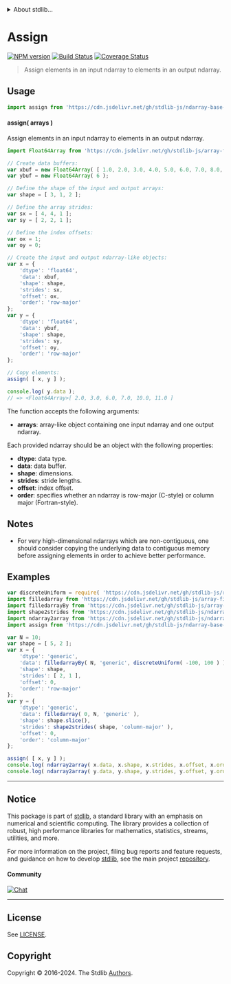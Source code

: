 <!--

@license Apache-2.0

Copyright (c) 2023 The Stdlib Authors.

Licensed under the Apache License, Version 2.0 (the "License");
you may not use this file except in compliance with the License.
You may obtain a copy of the License at

   http://www.apache.org/licenses/LICENSE-2.0

Unless required by applicable law or agreed to in writing, software
distributed under the License is distributed on an "AS IS" BASIS,
WITHOUT WARRANTIES OR CONDITIONS OF ANY KIND, either express or implied.
See the License for the specific language governing permissions and
limitations under the License.

-->


<details>
  <summary>
    About stdlib...
  </summary>
  <p>We believe in a future in which the web is a preferred environment for numerical computation. To help realize this future, we've built stdlib. stdlib is a standard library, with an emphasis on numerical and scientific computation, written in JavaScript (and C) for execution in browsers and in Node.js.</p>
  <p>The library is fully decomposable, being architected in such a way that you can swap out and mix and match APIs and functionality to cater to your exact preferences and use cases.</p>
  <p>When you use stdlib, you can be absolutely certain that you are using the most thorough, rigorous, well-written, studied, documented, tested, measured, and high-quality code out there.</p>
  <p>To join us in bringing numerical computing to the web, get started by checking us out on <a href="https://github.com/stdlib-js/stdlib">GitHub</a>, and please consider <a href="https://opencollective.com/stdlib">financially supporting stdlib</a>. We greatly appreciate your continued support!</p>
</details>

# Assign

[![NPM version][npm-image]][npm-url] [![Build Status][test-image]][test-url] [![Coverage Status][coverage-image]][coverage-url] <!-- [![dependencies][dependencies-image]][dependencies-url] -->

> Assign elements in an input ndarray to elements in an output ndarray.

<section class="intro">

</section>

<!-- /.intro -->



<section class="usage">

## Usage

```javascript
import assign from 'https://cdn.jsdelivr.net/gh/stdlib-js/ndarray-base-assign@deno/mod.js';
```

#### assign( arrays )

Assign elements in an input ndarray to elements in an output ndarray.

<!-- eslint-disable max-len -->

```javascript
import Float64Array from 'https://cdn.jsdelivr.net/gh/stdlib-js/array-float64@deno/mod.js';

// Create data buffers:
var xbuf = new Float64Array( [ 1.0, 2.0, 3.0, 4.0, 5.0, 6.0, 7.0, 8.0, 9.0, 10.0, 11.0, 12.0 ] );
var ybuf = new Float64Array( 6 );

// Define the shape of the input and output arrays:
var shape = [ 3, 1, 2 ];

// Define the array strides:
var sx = [ 4, 4, 1 ];
var sy = [ 2, 2, 1 ];

// Define the index offsets:
var ox = 1;
var oy = 0;

// Create the input and output ndarray-like objects:
var x = {
    'dtype': 'float64',
    'data': xbuf,
    'shape': shape,
    'strides': sx,
    'offset': ox,
    'order': 'row-major'
};
var y = {
    'dtype': 'float64',
    'data': ybuf,
    'shape': shape,
    'strides': sy,
    'offset': oy,
    'order': 'row-major'
};

// Copy elements:
assign( [ x, y ] );

console.log( y.data );
// => <Float64Array>[ 2.0, 3.0, 6.0, 7.0, 10.0, 11.0 ]
```

The function accepts the following arguments:

-   **arrays**: array-like object containing one input ndarray and one output ndarray.

Each provided ndarray should be an object with the following properties:

-   **dtype**: data type.
-   **data**: data buffer.
-   **shape**: dimensions.
-   **strides**: stride lengths.
-   **offset**: index offset.
-   **order**: specifies whether an ndarray is row-major (C-style) or column major (Fortran-style).

</section>

<!-- /.usage -->

<section class="notes">

## Notes

-   For very high-dimensional ndarrays which are non-contiguous, one should consider copying the underlying data to contiguous memory before assigning elements in order to achieve better performance.

</section>

<!-- /.notes -->

<section class="examples">

## Examples

<!-- eslint no-undef: "error" -->

```javascript
var discreteUniform = require( 'https://cdn.jsdelivr.net/gh/stdlib-js/random-base-discrete-uniform' ).factory;
import filledarray from 'https://cdn.jsdelivr.net/gh/stdlib-js/array-filled@deno/mod.js';
import filledarrayBy from 'https://cdn.jsdelivr.net/gh/stdlib-js/array-filled-by@deno/mod.js';
import shape2strides from 'https://cdn.jsdelivr.net/gh/stdlib-js/ndarray-base-shape2strides@deno/mod.js';
import ndarray2array from 'https://cdn.jsdelivr.net/gh/stdlib-js/ndarray-base-to-array@deno/mod.js';
import assign from 'https://cdn.jsdelivr.net/gh/stdlib-js/ndarray-base-assign@deno/mod.js';

var N = 10;
var shape = [ 5, 2 ];
var x = {
    'dtype': 'generic',
    'data': filledarrayBy( N, 'generic', discreteUniform( -100, 100 ) ),
    'shape': shape,
    'strides': [ 2, 1 ],
    'offset': 0,
    'order': 'row-major'
};
var y = {
    'dtype': 'generic',
    'data': filledarray( 0, N, 'generic' ),
    'shape': shape.slice(),
    'strides': shape2strides( shape, 'column-major' ),
    'offset': 0,
    'order': 'column-major'
};

assign( [ x, y ] );
console.log( ndarray2array( x.data, x.shape, x.strides, x.offset, x.order ) );
console.log( ndarray2array( y.data, y.shape, y.strides, y.offset, y.order ) );
```

</section>

<!-- /.examples -->

<!-- C interface documentation. -->



<!-- Section for related `stdlib` packages. Do not manually edit this section, as it is automatically populated. -->

<section class="related">

</section>

<!-- /.related -->


<section class="main-repo" >

* * *

## Notice

This package is part of [stdlib][stdlib], a standard library with an emphasis on numerical and scientific computing. The library provides a collection of robust, high performance libraries for mathematics, statistics, streams, utilities, and more.

For more information on the project, filing bug reports and feature requests, and guidance on how to develop [stdlib][stdlib], see the main project [repository][stdlib].

#### Community

[![Chat][chat-image]][chat-url]

---

## License

See [LICENSE][stdlib-license].


## Copyright

Copyright &copy; 2016-2024. The Stdlib [Authors][stdlib-authors].

</section>

<!-- /.stdlib -->

<!-- Section for all links. Make sure to keep an empty line after the `section` element and another before the `/section` close. -->

<section class="links">

[npm-image]: http://img.shields.io/npm/v/@stdlib/ndarray-base-assign.svg
[npm-url]: https://npmjs.org/package/@stdlib/ndarray-base-assign

[test-image]: https://github.com/stdlib-js/ndarray-base-assign/actions/workflows/test.yml/badge.svg?branch=main
[test-url]: https://github.com/stdlib-js/ndarray-base-assign/actions/workflows/test.yml?query=branch:main

[coverage-image]: https://img.shields.io/codecov/c/github/stdlib-js/ndarray-base-assign/main.svg
[coverage-url]: https://codecov.io/github/stdlib-js/ndarray-base-assign?branch=main

<!--

[dependencies-image]: https://img.shields.io/david/stdlib-js/ndarray-base-assign.svg
[dependencies-url]: https://david-dm.org/stdlib-js/ndarray-base-assign/main

-->

[chat-image]: https://img.shields.io/gitter/room/stdlib-js/stdlib.svg
[chat-url]: https://app.gitter.im/#/room/#stdlib-js_stdlib:gitter.im

[stdlib]: https://github.com/stdlib-js/stdlib

[stdlib-authors]: https://github.com/stdlib-js/stdlib/graphs/contributors

[umd]: https://github.com/umdjs/umd
[es-module]: https://developer.mozilla.org/en-US/docs/Web/JavaScript/Guide/Modules

[deno-url]: https://github.com/stdlib-js/ndarray-base-assign/tree/deno
[deno-readme]: https://github.com/stdlib-js/ndarray-base-assign/blob/deno/README.md
[umd-url]: https://github.com/stdlib-js/ndarray-base-assign/tree/umd
[umd-readme]: https://github.com/stdlib-js/ndarray-base-assign/blob/umd/README.md
[esm-url]: https://github.com/stdlib-js/ndarray-base-assign/tree/esm
[esm-readme]: https://github.com/stdlib-js/ndarray-base-assign/blob/esm/README.md
[branches-url]: https://github.com/stdlib-js/ndarray-base-assign/blob/main/branches.md

[stdlib-license]: https://raw.githubusercontent.com/stdlib-js/ndarray-base-assign/main/LICENSE

<!-- <related-links> -->

<!-- </related-links> -->

</section>

<!-- /.links -->
